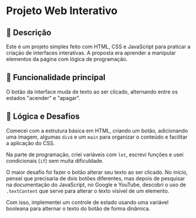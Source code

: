 
# Projeto Web Interativo

## 📝 Descrição

Este é um projeto simples feito com HTML, CSS e JavaScript para praticar a criação de interfaces interativas. A proposta era aprender a manipular elementos da página com lógica de programação.

## 🚀 Funcionalidade principal

O botão da interface muda de texto ao ser clicado, alternando entre os estados "acender" e "apagar".

## 🧠 Lógica e Desafios

Comecei com a estrutura básica em HTML, criando um botão, adicionando uma imagem, algumas `div`s e um `main` para organizar o conteúdo e facilitar a aplicação do CSS.

Na parte de programação, criei variáveis com `let`, escrevi funções e usei condicionais (`if`) sem muita dificuldade.

O maior desafio foi fazer o botão alterar seu texto ao ser clicado. No início, pensei que precisaria de dois botões diferentes, mas depois de pesquisar na documentação do JavaScript, no Google e YouTube, descobri o uso de `.textContent` que serve para alterar o texto visivel de um elemento.

Com isso, implementei um controle de estado usando uma variável booleana para alternar o texto do botão de forma dinâmica.


